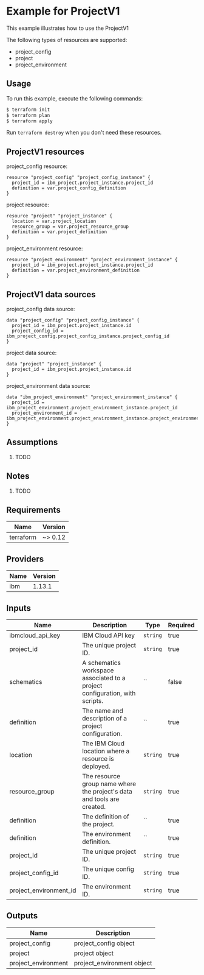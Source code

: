 # Example for ProjectV1

This example illustrates how to use the ProjectV1

The following types of resources are supported:

* project_config
* project
* project_environment

## Usage

To run this example, execute the following commands:

```bash
$ terraform init
$ terraform plan
$ terraform apply
```

Run `terraform destroy` when you don't need these resources.


## ProjectV1 resources

project_config resource:

```hcl
resource "project_config" "project_config_instance" {
  project_id = ibm_project.project_instance.project_id
  definition = var.project_config_definition
}
```
project resource:

```hcl
resource "project" "project_instance" {
  location = var.project_location
  resource_group = var.project_resource_group
  definition = var.project_definition
}
```
project_environment resource:

```hcl
resource "project_environment" "project_environment_instance" {
  project_id = ibm_project.project_instance.project_id
  definition = var.project_environment_definition
}
```

## ProjectV1 data sources

project_config data source:

```hcl
data "project_config" "project_config_instance" {
  project_id = ibm_project.project_instance.id
  project_config_id = ibm_project_config.project_config_instance.project_config_id
}
```
project data source:

```hcl
data "project" "project_instance" {
  project_id = ibm_project.project_instance.id
}
```
project_environment data source:

```hcl
data "ibm_project_environment" "project_environment_instance" {
  project_id = ibm_project_environment.project_environment_instance.project_id
  project_environment_id = ibm_project_environment.project_environment_instance.project_environment_id
}
```

## Assumptions

1. TODO

## Notes

1. TODO

## Requirements

| Name | Version |
|------|---------|
| terraform | ~> 0.12 |

## Providers

| Name | Version |
|------|---------|
| ibm | 1.13.1 |

## Inputs

| Name | Description | Type | Required |
|------|-------------|------|---------|
| ibmcloud\_api\_key | IBM Cloud API key | `string` | true |
| project_id | The unique project ID. | `string` | true |
| schematics | A schematics workspace associated to a project configuration, with scripts. | `` | false |
| definition | The name and description of a project configuration. | `` | true |
| location | The IBM Cloud location where a resource is deployed. | `string` | true |
| resource_group | The resource group name where the project's data and tools are created. | `string` | true |
| definition | The definition of the project. | `` | true |
| definition | The environment definition. | `` | true |
| project_id | The unique project ID. | `string` | true |
| project_config_id | The unique config ID. | `string` | true |
| project_environment_id | The environment ID. | `string` | true |

## Outputs

| Name | Description |
|------|-------------|
| project_config | project_config object |
| project | project object |
| project_environment | project_environment object |
